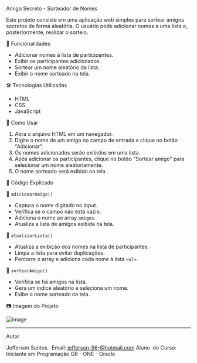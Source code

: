 Amigo Secreto - Sorteador de Nomes

Este projeto consiste em uma aplicação web simples para sortear amigos secretos de forma aleatória. O usuário pode adicionar nomes a uma lista e, posteriormente, realizar o sorteio.

📌 Funcionalidades

- Adicionar nomes à lista de participantes.
- Exibir os participantes adicionados.
- Sortear um nome aleatório da lista.
- Exibir o nome sorteado na tela.

🛠️ Tecnologias Utilizadas

- HTML
- CSS
- JavaScript

🚀 Como Usar

1. Abra o arquivo HTML em um navegador.
2. Digite o nome de um amigo no campo de entrada e clique no botão "Adicionar".
3. Os nomes adicionados serão exibidos em uma lista.
4. Após adicionar os participantes, clique no botão "Sortear amigo" para selecionar um nome aleatoriamente.
5. O nome sorteado será exibido na tela.

📜 Código Explicado

🔹 `adicionarAmigo()`

- Captura o nome digitado no input.
- Verifica se o campo não está vazio.
- Adiciona o nome ao array `amigos`.
- Atualiza a lista de amigos exibida na tela.

🔹 `atualizarLista()`

- Atualiza a exibição dos nomes na lista de participantes.
- Limpa a lista para evitar duplicações.
- Percorre o array e adiciona cada nome à lista `<ul>`.

🔹 `sortearAmigo()`

- Verifica se há amigos na lista.
- Gera um índice aleatório e seleciona um nome.
- Exibe o nome sorteado na tela.

📷 Imagem do Projeto

![image](https://github.com/user-attachments/assets/0c1b5568-d78e-482b-8477-6b23935fbc0d)


---

Autor

Jefferson Santos. 
Email: jefferson-56-@hotmail.com
Aluno  do Curso: Iniciante em Programação G8 - ONE - Oracle


